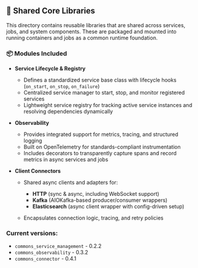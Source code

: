 ## 🧱 Shared Core Libraries

This directory contains reusable libraries that are shared across services, jobs, and system components. These are packaged and mounted into running containers and jobs as a common runtime foundation.

### 📦 Modules Included

* **Service Lifecycle & Registry**

  * Defines a standardized service base class with lifecycle hooks (`on_start`, `on_stop`, `on_failure`)
  * Centralized service manager to start, stop, and monitor registered services
  * Lightweight service registry for tracking active service instances and resolving dependencies dynamically

* **Observability**

  * Provides integrated support for metrics, tracing, and structured logging
  * Built on OpenTelemetry for standards-compliant instrumentation
  * Includes decorators to transparently capture spans and record metrics in async services and jobs

* **Client Connectors**

  * Shared async clients and adapters for:

    * **HTTP** (sync & async, including WebSocket support)
    * **Kafka** (AIOKafka-based producer/consumer wrappers)
    * **Elasticsearch** (async client wrapper with config-driven setup)
  * Encapsulates connection logic, tracing, and retry policies



### Current versions:

- `commons_service_management` - 0.2.2
- `commons_observability` - 0.3.2
- `commons_connector` - 0.4.1
